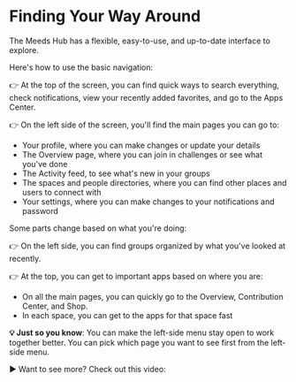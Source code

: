 # Finding Your Way Around

The Meeds Hub has a flexible, easy-to-use, and up-to-date interface to explore.

Here's how to use the basic navigation:

👉 At the top of the screen, you can find quick ways to search everything, check notifications, view your recently added favorites, and go to the Apps Center.&#x20;

👉 On the left side of the screen, you'll find the main pages you can go to:

* Your profile, where you can make changes or update your details
* The Overview page, where you can join in challenges or see what you've done
* The Activity feed, to see what's new in your groups
* The spaces and people directories, where you can find other places and users to connect with
* Your settings, where you can make changes to your notifications and password

Some parts change based on what you're doing:&#x20;

👉 On the left side, you can find groups organized by what you've looked at recently.

&#x20;👉 At the top, you can get to important apps based on where you are:

* On all the main pages, you can quickly go to the Overview, Contribution Center, and Shop.
* In each space, you can get to the apps for that space fast



**💡 Just so you know**: You can make the left-side menu stay open to work together better. You can pick which page you want to see first from the left-side menu.

▶ Want to see more? Check out this video:
